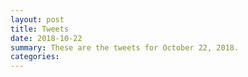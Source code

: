 ```yaml
---
layout: post
title: Tweets
date: 2018-10-22
summary: These are the tweets for October 22, 2018.
categories:
---
```


